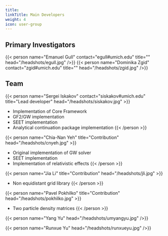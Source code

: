 ```yaml
---
title: 
linkTitle: Main Developers
weight: 4
icon: user-group
---
```



## Primary Investigators

{{< person name="Emanuel Gull" contact="egull#umich.edu" title="" head="/headshots/egull.jpg" />}}
{{< person name="Dominika Zgid" contact="zgid#umich.edu" title="" head="/headshots/zgid.jpg" />}}

## Team

{{< person name="Sergei Iskakov" contact="siskakov#umich.edu" title="Lead developer" head="/headshots/siskakov.jpg" >}}
   - Implementation of Core Framework
   - GF2/GW implementation
   - SEET implementation
   - Analytical continuation package implementation
{{< /person >}}

{{< person name="Chia-Nan Yeh"  title="Contribution" head="/headshots/cnyeh.jpg" >}}
   - Original implementation of GW solver
   - SEET implementation
   - Implementation of relativistic effects
{{< /person >}}

{{< person name="Jia Li"  title="Contribution" head="/headshots/jli.jpg" >}}
   - Non equidistant grid library
{{< /person >}}


{{< person name="Pavel Pokhilko"  title="Contribution" head="/headshots/pokhilko.jpg" >}}
   - Two particle density matrices
{{< /person >}}

{{< person name="Yang Yu" head="/headshots/umyangyu.jpg" />}}

{{< person name="Runxue Yu" head="/headshots/runxueyu.jpg" />}}
